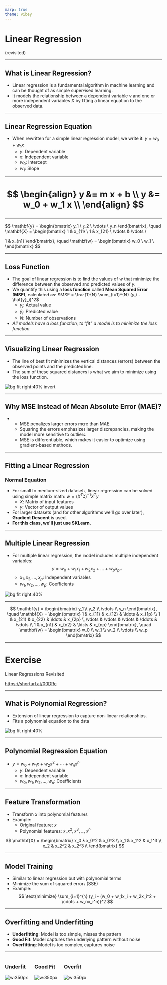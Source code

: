 ```yaml
---
marp: true
theme: vibey
---
```


<!-- _class: lead invert -->

# Linear Regression
(revisited)

---

## What is Linear Regression?

- Linear regression is a fundamental algorithm in machine learning and can be thought of as simple supervised learning.
- It models the relationship between a dependent variable $y$ and one or more independent variables $X$ by fitting a linear equation to the observed data.

---

## Linear Regression Equation

- When rewritten for a simple linear regression model, we write it:
  $y = w_0 + w_1 x$ 
  - $y$: Dependent variable
  - $x$: Independent variable
  - $w_0$: Intercept
  - $w_1$: Slope

---

<H1>

$$
\begin{align}
y &= m x + b \\
y &= w_0 + w_1 x \\
\end{align}
$$

</H1>

---

$$
\mathbf{y} = \begin{bmatrix} 
y_1 \\ 
y_2 \\ 
\vdots \\ 
y_n 
\end{bmatrix}, \quad 
\mathbf{X} = \begin{bmatrix} 
1 & x_{11} \\ 
1 & x_{21} \\ 
\vdots & \vdots \\ 
 
1 & x_{n1} 
\end{bmatrix}, \quad 
\mathbf{w} = \begin{bmatrix} 
w_0 \\ 
w_1 \\ 
\end{bmatrix}
$$


---


## Loss Function

* The goal of linear regression is to find the values of $w$ that minimize the difference between the observed and predicted values of $y$.
* We quantify this using a **loss function** called **Mean Squared Error (MSE)**, calculated as:
  $MSE = \frac{1}{N} \sum_{i=1}^{N} (y_i - \hat{y}_i)^2$
  - $y_i$: Actual value
  - $\hat{y}_i$: Predicted value
  - $N$: Number of observations
* *All models have a loss function, to "fit" a model is to minimize the loss function.*

---

## Visualizing Linear Regression

- The line of best fit minimizes the vertical distances (errors) between the observed points and the predicted line.
- The sum of these squared distances is what we aim to minimize using the loss function.

![bg fit right:40% invert](https://upload.wikimedia.org/wikipedia/commons/thumb/3/3a/Linear_regression.svg/450px-Linear_regression.svg.png)

---

## Why MSE Instead of Mean Absolute Error (MAE)?

* 
    - MSE penalizes larger errors more than MAE.
    - Squaring the errors emphasizes larger discrepancies, making the model more sensitive to outliers.
    - MSE is differentiable, which makes it easier to optimize using gradient-based methods.

---

## Fitting a Linear Regression

### Normal Equation

* For small to medium-sized datasets, linear regression can be solved using simple matrix math:
  $w = (X^T X)^{-1} X^T y$
  - $X$: Matrix of input features
  - $y$: Vector of output values
* For larger datasets (and for other algorithms we'll go over later), **Gradient Descent** is used.
* **For this class, we'll just use SKLearn.**

---

## Multiple Linear Regression

- For multiple linear regression, the model includes multiple independent variables:
  $$
  y = w_0 + w_1 x_1 + w_2 x_2 + \ldots + w_p x_p + 
  $$
  - $x_1, x_2, \ldots, x_p$: Independent variables
  - $w_1, w_2, \ldots, w_p$: Coefficients

![bg fit right:40%](images/07_07_02_linear_regression_revisited/image-4.png)

---

$$
\mathbf{y} = \begin{bmatrix} 
y_1 \\ 
y_2 \\ 
\vdots \\ 
y_n 
\end{bmatrix}, \quad 
\mathbf{X} = \begin{bmatrix} 
1 & x_{11} & x_{12} & \ldots & x_{1p} \\ 
1 & x_{21} & x_{22} & \ldots & x_{2p} \\ 
\vdots & \vdots & \vdots & \ddots & \vdots \\ 
1 & x_{n1} & x_{n2} & \ldots & x_{np} 
\end{bmatrix}, \quad 
\mathbf{w} = \begin{bmatrix} 
w_0 \\ 
w_1 \\ 
w_2 \\ 
\vdots \\ 
w_p 
\end{bmatrix}
$$

---

<!-- _class: lead -->

# Exercise
Linear Regressions Revisited

https://shorturl.at/00DRc

---

## What is Polynomial Regression?

- Extension of linear regression to capture non-linear relationships.
- Fits a polynomial equation to the data

![bg fit right:40%](images/07_07_02_linear_regression_revisited/image-11.png)

---

## Polynomial Regression Equation

- $y = w_0 + w_1x + w_2x^2 + \cdots + w_nx^n$
    - $y$: Dependent variable
    - $x$: Independent variable
    - $w_0, w_1, w_2, \ldots, w_n$: Coefficients

---

## Feature Transformation

- Transform $x$ into polynomial features
- Example:
  - Original feature: $x$
  - Polynomial features: $x, x^2, x^3, \ldots, x^n$

$$
\mathbf{X} = \begin{bmatrix}
x_0 & x_0^2 & x_0^3 \\
x_1 & x_1^2 & x_1^3 \\
x_2 & x_2^2 & x_2^3 \\
\end{bmatrix}
$$

---

## Model Training

- Similar to linear regression but with polynomial terms
- Minimize the sum of squared errors (SSE)
- Example:
$$
  \text{minimize} \sum_{i=1}^{n} (y_i - (w_0 + w_1x_i + w_2x_i^2 + \cdots + w_nx_i^n))^2
$$

---

## Overfitting and Underfitting

- **Underfitting**: Model is too simple, misses the pattern
- **Good Fit**: Model captures the underlying pattern without noise
- **Overfitting**: Model is too complex, captures noise

---

<div class="columns">

<div>

### Underfit

![w:350px](images/07_07_02_linear_regression_revisited/image-5.png)

</div><div>

### Good Fit

![w:350px](images/07_07_02_linear_regression_revisited/image-6.png)

</div><div>

### Overfit

![w:350px](images/07_07_02_linear_regression_revisited/image-7.png)

</div>